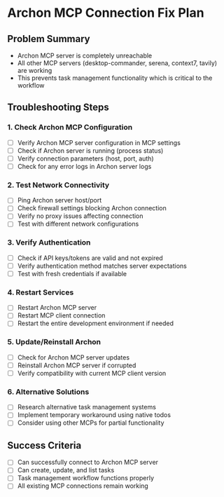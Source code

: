 # Archon MCP Connection Fix Plan

## Problem Summary
- Archon MCP server is completely unreachable
- All other MCP servers (desktop-commander, serena, context7, tavily) are working
- This prevents task management functionality which is critical to the workflow

## Troubleshooting Steps

### 1. Check Archon MCP Configuration
- [ ] Verify Archon MCP server configuration in MCP settings
- [ ] Check if Archon server is running (process status)
- [ ] Verify connection parameters (host, port, auth)
- [ ] Check for any error logs in Archon server logs

### 2. Test Network Connectivity
- [ ] Ping Archon server host/port
- [ ] Check firewall settings blocking Archon connection
- [ ] Verify no proxy issues affecting connection
- [ ] Test with different network configurations

### 3. Verify Authentication
- [ ] Check if API keys/tokens are valid and not expired
- [ ] Verify authentication method matches server expectations
- [ ] Test with fresh credentials if available

### 4. Restart Services
- [ ] Restart Archon MCP server
- [ ] Restart MCP client connection
- [ ] Restart the entire development environment if needed

### 5. Update/Reinstall Archon
- [ ] Check for Archon MCP server updates
- [ ] Reinstall Archon MCP server if corrupted
- [ ] Verify compatibility with current MCP client version

### 6. Alternative Solutions
- [ ] Research alternative task management systems
- [ ] Implement temporary workaround using native todos
- [ ] Consider using other MCPs for partial functionality

## Success Criteria
- [ ] Can successfully connect to Archon MCP server
- [ ] Can create, update, and list tasks
- [ ] Task management workflow functions properly
- [ ] All existing MCP connections remain working
